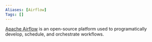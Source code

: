 ```yaml
---
Aliases: [Airflow]
Tags: []
---
```


[Apache Airflow](https://airflow.apache.org/) is an open-source platform used to programatically develop, schedule, and orchestrate workflows.